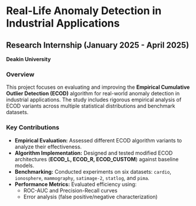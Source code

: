 # Real-Life Anomaly Detection in Industrial Applications  

## Research Internship (January 2025 - April 2025)  
**Deakin University**  

### Overview  
This project focuses on evaluating and improving the **Empirical Cumulative Outlier Detection (ECOD)** algorithm for real-world anomaly detection in industrial applications. The study includes rigorous empirical analysis of ECOD variants across multiple statistical distributions and benchmark datasets.  

### Key Contributions  
- **Empirical Evaluation:** Assessed different ECOD algorithm variants to analyze their effectiveness.  
- **Algorithm Implementation:** Designed and tested modified ECOD architectures (**ECOD_L, ECOD_R, ECOD_CUSTOM**) against baseline models.  
- **Benchmarking:** Conducted experiments on six datasets: `cardio`, `ionosphere`, `mammography`, `satimage-2`, `statlog`, and `pima`.  
- **Performance Metrics:** Evaluated efficiency using:  
  - ROC-AUC and Precision-Recall curves  
  - Error analysis (false positive/negative characterization)  


